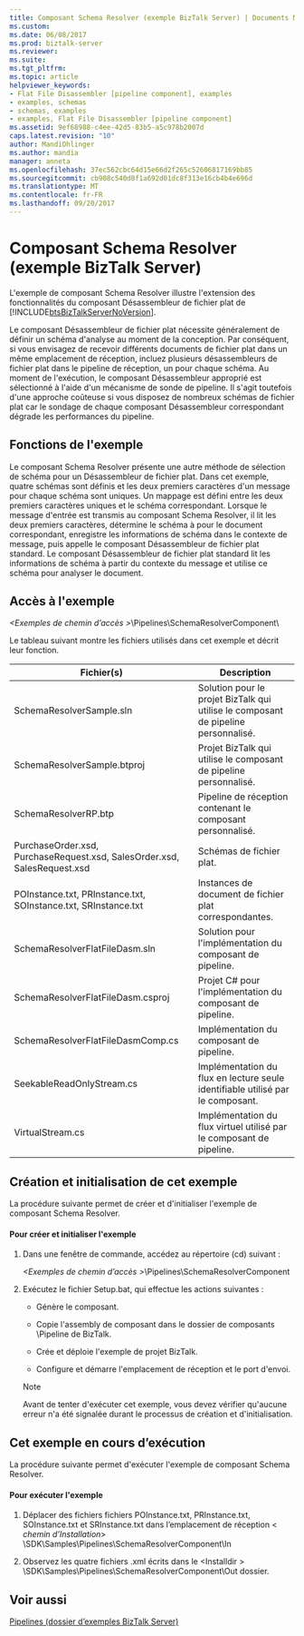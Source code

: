 ```yaml
---
title: Composant Schema Resolver (exemple BizTalk Server) | Documents Microsoft
ms.custom: 
ms.date: 06/08/2017
ms.prod: biztalk-server
ms.reviewer: 
ms.suite: 
ms.tgt_pltfrm: 
ms.topic: article
helpviewer_keywords:
- Flat File Disassembler [pipeline component], examples
- examples, schemas
- schemas, examples
- examples, Flat File Disassembler [pipeline component]
ms.assetid: 9ef68988-c4ee-42d5-83b5-a5c978b2007d
caps.latest.revision: "10"
author: MandiOhlinger
ms.author: mandia
manager: anneta
ms.openlocfilehash: 37ec562cbc64d15e66d2f265c52606817169bb85
ms.sourcegitcommit: cb908c540d8f1a692d01dc8f313e16cb4b4e696d
ms.translationtype: MT
ms.contentlocale: fr-FR
ms.lasthandoff: 09/20/2017
---
```

# <a name="schema-resolver-component-biztalk-server-sample"></a>Composant Schema Resolver (exemple BizTalk Server)
L'exemple de composant Schema Resolver illustre l'extension des fonctionnalités du composant Désassembleur de fichier plat de [!INCLUDE[btsBizTalkServerNoVersion](../includes/btsbiztalkservernoversion-md.md)].  
  
 Le composant Désassembleur de fichier plat nécessite généralement de définir un schéma d'analyse au moment de la conception. Par conséquent, si vous envisagez de recevoir différents documents de fichier plat dans un même emplacement de réception, incluez plusieurs désassembleurs de fichier plat dans le pipeline de réception, un pour chaque schéma. Au moment de l'exécution, le composant Désassembleur approprié est sélectionné à l'aide d'un mécanisme de sonde de pipeline. Il s'agit toutefois d'une approche coûteuse si vous disposez de nombreux schémas de fichier plat car le sondage de chaque composant Désassembleur correspondant dégrade les performances du pipeline.  
  
## <a name="what-this-sample-does"></a>Fonctions de l'exemple  
 Le composant Schema Resolver présente une autre méthode de sélection de schéma pour un Désassembleur de fichier plat. Dans cet exemple, quatre schémas sont définis et les deux premiers caractères d'un message pour chaque schéma sont uniques. Un mappage est défini entre les deux premiers caractères uniques et le schéma correspondant. Lorsque le message d'entrée est transmis au composant Schema Resolver, il lit les deux premiers caractères, détermine le schéma à pour le document correspondant, enregistre les informations de schéma dans le contexte de message, puis appelle le composant Désassembleur de fichier plat standard. Le composant Désassembleur de fichier plat standard lit les informations de schéma à partir du contexte du message et utilise ce schéma pour analyser le document.  
  
## <a name="where-to-find-this-sample"></a>Accès à l'exemple  
 *\<Exemples de chemin d’accès >*\Pipelines\SchemaResolverComponent\  
  
 Le tableau suivant montre les fichiers utilisés dans cet exemple et décrit leur fonction.  
  
|Fichier(s)| Description|  
|---------------|-----------------|  
|SchemaResolverSample.sln|Solution pour le projet BizTalk qui utilise le composant de pipeline personnalisé.|  
|SchemaResolverSample.btproj|Projet BizTalk qui utilise le composant de pipeline personnalisé.|  
|SchemaResolverRP.btp|Pipeline de réception contenant le composant personnalisé.|  
|PurchaseOrder.xsd, PurchaseRequest.xsd, SalesOrder.xsd, SalesRequest.xsd|Schémas de fichier plat.|  
|POInstance.txt, PRInstance.txt, SOInstance.txt, SRInstance.txt|Instances de document de fichier plat correspondantes.|  
|SchemaResolverFlatFileDasm.sln|Solution pour l'implémentation du composant de pipeline.|  
|SchemaResolverFlatFileDasm.csproj|Projet C# pour l'implémentation du composant de pipeline.|  
|SchemaResolverFlatFileDasmComp.cs|Implémentation du composant de pipeline.|  
|SeekableReadOnlyStream.cs|Implémentation du flux en lecture seule identifiable utilisé par le composant.|  
|VirtualStream.cs|Implémentation du flux virtuel utilisé par le composant de pipeline.|  
  
## <a name="building-and-initializing-this-sample"></a>Création et initialisation de cet exemple  
 La procédure suivante permet de créer et d'initialiser l'exemple de composant Schema Resolver.  
  
#### <a name="to-build-and-initialize-this-sample"></a>Pour créer et initialiser l'exemple  
  
1.  Dans une fenêtre de commande, accédez au répertoire (cd) suivant :  
  
     *\<Exemples de chemin d’accès >*\Pipelines\SchemaResolverComponent  
  
2.  Exécutez le fichier Setup.bat, qui effectue les actions suivantes :  
  
    -   Génère le composant.  
  
    -   Copie l'assembly de composant dans le dossier de composants \Pipeline de BizTalk.  
  
    -   Crée et déploie l'exemple de projet BizTalk.  
  
    -   Configure et démarre l'emplacement de réception et le port d'envoi.  
  
    > [!NOTE]
    >  Avant de tenter d'exécuter cet exemple, vous devez vérifier qu'aucune erreur n'a été signalée durant le processus de création et d'initialisation.  
  
## <a name="running-this-sample"></a>Cet exemple en cours d’exécution  
 La procédure suivante permet d'exécuter l'exemple de composant Schema Resolver.  
  
#### <a name="to-run-this-sample"></a>Pour exécuter l'exemple  
  
1.  Déplacer des fichiers fichiers POInstance.txt, PRInstance.txt, SOInstance.txt et SRInstance.txt dans l’emplacement de réception \< *chemin d’Installation*> \SDK\Samples\Pipelines\SchemaResolverComponent\In  
  
2.  Observez les quatre fichiers .xml écrits dans le \<Installdir > \SDK\Samples\Pipelines\SchemaResolverComponent\Out dossier.  
  
## <a name="see-also"></a>Voir aussi  
 [Pipelines (dossier d’exemples BizTalk Server)](../core/pipelines-biztalk-server-samples-folder.md)